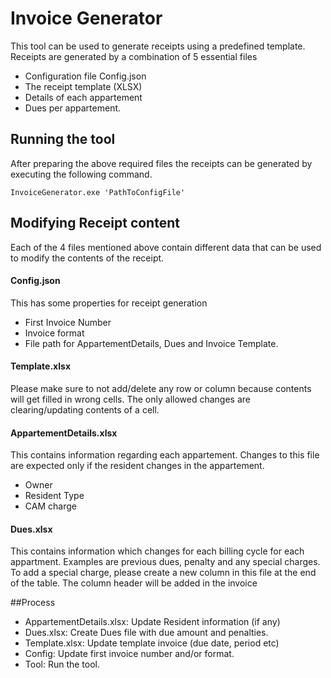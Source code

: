 # Invoice Generator

This tool can be used to generate receipts using a predefined template.
Receipts are generated by a combination of 5 essential files
- Configuration file Config.json 
- The receipt template (XLSX)
- Details of each appartement 
- Dues per appartement.

## Running the tool
After preparing the above required files the receipts can be generated by executing the following command.

`InvoiceGenerator.exe 'PathToConfigFile'`

## Modifying Receipt content

Each of the 4 files mentioned above contain different data that can be used to modify the contents of the receipt.

#### Config.json
This has some properties for receipt generation
- First Invoice Number
- Invoice format
- File path for AppartementDetails, Dues and Invoice Template.

#### Template.xlsx
Please make sure to not add/delete any row or column because contents will get filled in wrong cells.
The only allowed changes are clearing/updating contents of a cell.

#### AppartementDetails.xlsx
This contains information regarding each appartement. Changes to this file are expected only if the resident changes in the appartement.
- Owner
- Resident Type
- CAM charge

#### Dues.xlsx
This contains information which changes for each billing cycle for each appartment.
Examples are previous dues,  penalty and any special charges.
To add a special charge, please create a new column in this file at the end of the table.
The column header will be added in the invoice

##Process
                    
- AppartementDetails.xlsx: Update Resident information (if any)
- Dues.xlsx: Create Dues file with due amount and penalties.
- Template.xlsx: Update template invoice (due date, period etc)
- Config: Update first invoice number and/or format.
- Tool: Run the tool.
